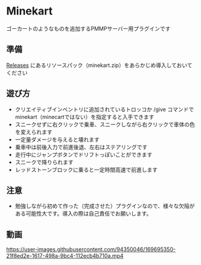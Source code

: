 # Minekart
ゴーカートのようなものを追加するPMMPサーバー用プラグインです

## 準備
[Releases](https://github.com/ShainyCrafter/Minekart/releases) にあるリソースパック（minekart.zip）をあらかじめ導入しておいてください

## 遊び方
- クリエイティブインベントリに追加されているトロッコか /give コマンドで minekart（minecartではない）を指定すると入手できます
- スニークせずに右クリックで乗車、スニークしながら右クリックで車体の色を変えられます
- 一定量ダメージを与えると壊れます
- 乗車中は前後入力で前進後退、左右はステアリングです
- 走行中にジャンプボタンでドリフトっぽいことができます
- スニークで降りられます
- レッドストーンブロックに乗ると一定時間高速で前進します

## 注意
- 勉強しながら初めて作った（完成させた）プラグインなので、様々な欠陥がある可能性大です。導入の際は自己責任でお願いします。

## 動画
https://user-images.githubusercontent.com/94350046/169695350-21f8ed2e-1617-498a-9bc4-112ecb4b710a.mp4

